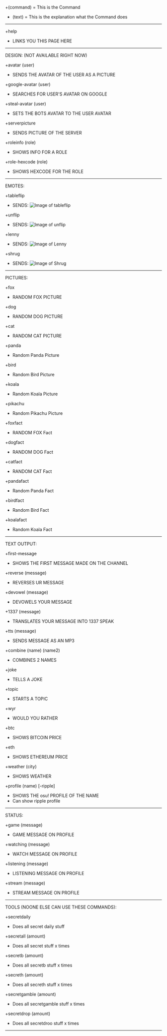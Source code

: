 +(command)    = This is the Command

- (text)      = This is the explanation what the Command does
__________________________________________________________________

+help
  - LINKS YOU THIS PAGE HERE
__________________________________________________________________  
  
DESIGN: (NOT AVAILABLE RIGHT NOW)

+avatar (user)
  - SENDS THE AVATAR OF THE USER AS A PICTURE
  
+google-avatar (user)
  - SEARCHES FOR USER'S AVATAR ON GOOGLE
  
+steal-avatar (user)
  - SETS THE BOTS AVATAR TO THE USER AVATAR
  
+serverpicture
  - SENDS PICTURE OF THE SERVER 
  
+roleinfo (role)
  - SHOWS INFO FOR A ROLE
  
+role-hexcode (role)
  - SHOWS HEXCODE FOR THE ROLE
__________________________________________________________________

EMOTES:

+tableflip
  - SENDS: ![Image of tableflip](https://github.com/Parato/Parato-Bot/blob/main/Pictures/tableflip.png)
  
+unflip
  - SENDS: ![Image of unflip](https://github.com/Parato/Parato-Bot/blob/main/Pictures/unflip.png)
  
+lenny
  - SENDS: ![Image of Lenny](https://github.com/Parato/Parato-Bot/blob/main/Pictures/lenny.png)
  
+shrug
  - SENDS: ![Image of Shrug](https://github.com/Parato/Parato-Bot/blob/main/Pictures/shrug.png)
__________________________________________________________________

PICTURES:

+fox
  - RANDOM FOX PICTURE
  
+dog
  - RANDOM DOG PICTURE
  
+cat
  - RANDOM CAT PICTURE

+panda
  - Random Panda Picture

+bird
  - Random Bird Picture

+koala
  - Random Koala Picture

+pikachu
  - Random Pikachu Picture

+foxfact
  - RANDOM FOX Fact
  
+dogfact
  - RANDOM DOG Fact
  
+catfact
  - RANDOM CAT Fact

+pandafact
  - Random Panda Fact

+birdfact
  - Random Bird Fact

+koalafact
  - Random Koala Fact
__________________________________________________________________

TEXT OUTPUT:

+first-message
  - SHOWS THE FIRST MESSAGE MADE ON THE CHANNEL

+reverse (message)
  - REVERSES UR MESSAGE
  
+devowel (message)
  - DEVOWELS YOUR MESSAGE
  
+1337 (message)
  - TRANSLATES YOUR MESSAGE INTO 1337 SPEAK
  
+tts (message)
  - SENDS MESSAGE AS AN MP3
  
+combine (name) (name2)
  - COMBINES 2 NAMES
  
+joke
  - TELLS A JOKE
  
+topic
  - STARTS A TOPIC
  
+wyr
  - WOULD YOU RATHER
  
+btc
  - SHOWS BITCOIN PRICE
  
+eth
  - SHOWS ETHEREUM PRICE
  
+weather (city)
  - SHOWS WEATHER
  
+profile (name) [-ripple]
  - SHOWS THE osu! PROFILE OF THE NAME
  - Can show ripple profile
__________________________________________________________________
  
STATUS:

+game (message)
  - GAME MESSAGE ON PROFILE
  
+watching (message)
  - WATCH MESSAGE ON PROFILE
  
+listening (message)
  - LISTENING MESSAGE ON PROFILE

+stream (message)
  - STREAM MESSAGE ON PROFILE
__________________________________________________________________

TOOLS (NOONE ELSE CAN USE THESE COMMANDS):
  
+secretdaily
  - Does all secret daily stuff

+secretall (amount)
  - Does all secret stuff x times

+secretb (amount)
  - Does all secretb stuff x times

+secreth (amount)
  - Does all secreth stuff x times

+secretgamble (amount)
  - Does all secretgamble stuff x times

+secretdrop (amount)
  - Does all secretdroo stuff x times

 
__________________________________________________________________
